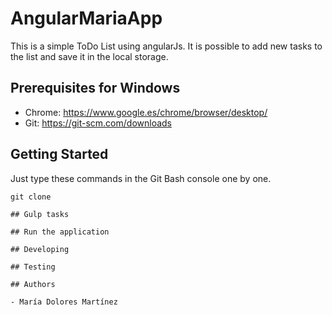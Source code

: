 # AngularMariaApp

This is a simple ToDo List using angularJs. It is possible to add new tasks to the list and save it in the local storage.

## Prerequisites for Windows

* Chrome: https://www.google.es/chrome/browser/desktop/
* Git: https://git-scm.com/downloads

## Getting Started

Just type these commands in the Git Bash console one by one.

```
git clone

## Gulp tasks

## Run the application

## Developing

## Testing

## Authors

- María Dolores Martínez